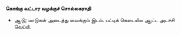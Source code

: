 **கொங்கு வட்டார வழக்குச் சொல்லகராதி**
- ஆடு; மாடுகள் அடைத்து வைக்கும் இடம். பட்டிக் கெடையில ஆட்ட அடச்சி வெய்யி.

